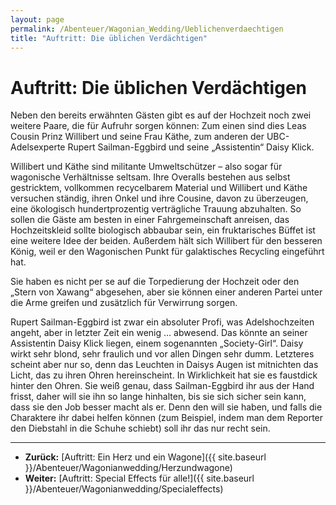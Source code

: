 ```yaml
---
layout: page
permalink: /Abenteuer/Wagonian_Wedding/Ueblichenverdaechtigen
title: "Auftritt: Die üblichen Verdächtigen"
---
```


# Auftritt: Die üblichen Verdächtigen

Neben den bereits erwähnten Gästen gibt es auf der Hochzeit noch zwei weitere Paare, die für Aufruhr sorgen können: Zum einen sind dies Leas Cousin Prinz Willibert und seine Frau Käthe, zum anderen der UBC-Adelsexperte Rupert Sailman-Eggbird und seine &bdquo;Assistentin&ldquo; Daisy Klick.

Willibert und Käthe sind militante Umweltschützer – also sogar für wagonische Verhältnisse seltsam. Ihre Overalls bestehen aus selbst gestricktem, vollkommen recycelbarem Material und Willibert und Käthe versuchen ständig, ihren Onkel und ihre Cousine, davon zu überzeugen, eine ökologisch hundertprozentig verträgliche Trauung abzuhalten. So sollen die Gäste am besten in einer Fahrgemeinschaft anreisen, das Hochzeitskleid sollte biologisch abbaubar sein, ein fruktarisches Büffet ist eine weitere Idee der beiden. Außerdem hält sich Willibert für den besseren König, weil er den Wagonischen Punkt für galaktisches Recycling eingeführt hat.

Sie haben es nicht per se auf die Torpedierung der Hochzeit oder den &bdquo;Stern von Xawang&ldquo; abgesehen, aber sie können einer anderen Partei unter die Arme greifen und zusätzlich für Verwirrung sorgen.

Rupert Sailman-Eggbird ist zwar ein absoluter Profi, was Adelshochzeiten angeht, aber in letzter Zeit ein wenig &hellip; abwesend. Das könnte an seiner Assistentin Daisy Klick liegen, einem sogenannten &bdquo;Society-Girl&ldquo;. Daisy wirkt sehr blond, sehr fraulich und vor allen Dingen sehr dumm. Letzteres scheint aber nur so, denn das Leuchten in Daisys Augen ist mitnichten das Licht, das zu ihren Ohren hereinscheint. In Wirklichkeit hat sie es faustdick hinter den Ohren. Sie weiß genau, dass Sailman-Eggbird ihr aus der Hand frisst, daher will sie ihn so lange hinhalten, bis sie sich sicher sein kann, dass sie den Job besser macht als er. Denn den will sie haben, und falls die Charaktere ihr dabei helfen können (zum Beispiel, indem man dem Reporter den Diebstahl in die Schuhe schiebt) soll ihr das nur recht sein.


***
- **Zurück:** [Auftritt: Ein Herz und ein Wagone]({{ site.baseurl }}/Abenteuer/Wagonianwedding/Herzundwagone)
- **Weiter:** [Auftritt: Special Effects für alle!]({{ site.baseurl }}/Abenteuer/Wagonianwedding/Specialeffects)

